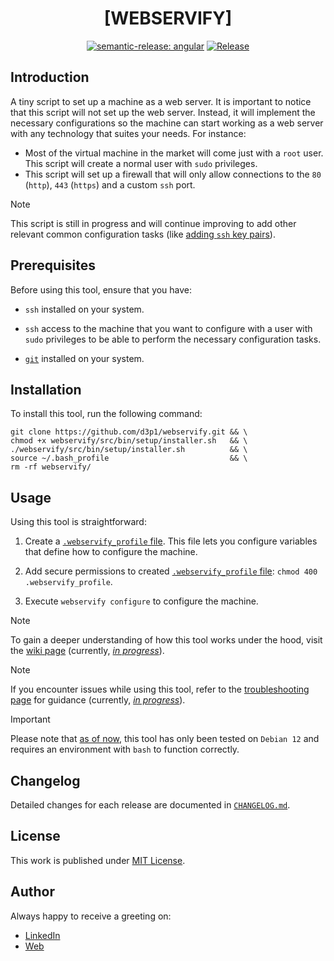 <div align=center>

# [WEBSERVIFY]

[![semantic-release: angular](https://img.shields.io/badge/semantic--release-angular-e10079?logo=semantic-release)](https://github.com/semantic-release/semantic-release)
[![Release](https://github.com/d3p1/webservify/actions/workflows/release.yml/badge.svg)](https://github.com/d3p1/webservify/actions/workflows/release.yml)

</div>

## Introduction

A tiny script to set up a machine as a web server. It is important to notice that this script will not set up the web server. Instead, it will implement the necessary configurations so the machine can start working as a web server with any technology that suites your needs. For instance:

- Most of the virtual machine in the market will come just with a `root` user. This script will create a normal user with `sudo` privileges.
- This script will set up a firewall that will only allow connections to the `80` (`http`), `443` (`https`) and a custom `ssh` port.

> [!NOTE]
> This script is still in progress and will continue improving to add other relevant common configuration tasks (like [adding `ssh` key pairs](https://github.com/d3p1/webservify/issues/5)).

## Prerequisites

Before using this tool, ensure that you have:

- `ssh` installed on your system.

- `ssh` access to the machine that you want to configure with a user with `sudo` privileges to be able to perform the necessary configuration tasks.

- [`git`](https://git-scm.com/) installed on your system.

## Installation

To install this tool, run the following command:

```shell
git clone https://github.com/d3p1/webservify.git && \
chmod +x webservify/src/bin/setup/installer.sh   && \
./webservify/src/bin/setup/installer.sh          && \
source ~/.bash_profile                           && \
rm -rf webservify/
```

## Usage

Using this tool is straightforward:

1. Create a [`.webservify_profile` file](https://github.com/d3p1/webservify/blob/main/src/bin/etc/.webservify_profile.sample). This file lets you configure variables that define how to configure the machine.

2. Add secure permissions to created [`.webservify_profile` file](https://github.com/d3p1/webservify/blob/main/src/bin/etc/.webservify_profile.sample): `chmod 400 .webservify_profile`.

3. Execute `webservify configure` to configure the machine.

> [!NOTE]
> To gain a deeper understanding of how this tool works under the hood, visit the [wiki page](https://github.com/d3p1/webservify/wiki) (currently, [_in progress_](https://github.com/d3p1/webservify/issues/4)).

> [!NOTE]
> If you encounter issues while using this tool, refer to the [troubleshooting page](https://github.com/d3p1/webservify/wiki/%5B8%5D-Troubleshooting) for guidance (currently, [_in progress_](https://github.com/d3p1/webservify/issues/4)).

> [!IMPORTANT]
> Please note that [as of now](https://github.com/d3p1/webservify/issues/3), this tool has only been tested on `Debian 12` and requires an environment with `bash` to function correctly.

## Changelog

Detailed changes for each release are documented in [`CHANGELOG.md`](./CHANGELOG.md).

## License

This work is published under [MIT License](./LICENSE).

## Author

Always happy to receive a greeting on:

- [LinkedIn](https://www.linkedin.com/in/cristian-marcelo-de-picciotto/) 
- [Web](https://d3p1.dev/)
